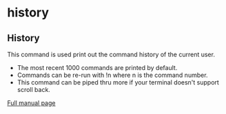 # history

## History

This command is used print out the command history of the current user. 

* The most recent 1000 commands are printed by default.
* Commands can be re-run with !n where n is the command number.
* This command can be piped thru more if your terminal doesn't support scroll back.

[Full manual page](http://man7.org/linux/man-pages/man3/history.3.html)